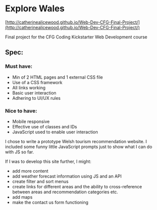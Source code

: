 # Explore Wales
[http://catherinealicewood.github.io/Web-Dev-CFG-Final-Project/](http://catherinealicewood.github.io/Web-Dev-CFG-Final-Project/)

Final project for the CFG Coding Kickstarter Web Development course
## Spec:

### Must have:
- Min of 2 HTML pages and 1 external CSS file
- Use of a CSS framework
- All links working
- Basic user interaction
- Adhering to UI/UX rules

### Nice to have:
- Mobile responsive
- Effective use of classes and IDs
- JavaScript used to enable user interaction

I chose to write a prototype Welsh tourism recommendation website. I included some funny little JavaScript prompts just to show what I can do with JS so far.

If I was to develop this site further, I might:
- add more content
- add weather forecast information using JS and an API
- create filter and sort menus
- create links for different areas and the ability to cross-reference between areas and recommendation categories etc.
- add maps
- make the contact us form functioning

